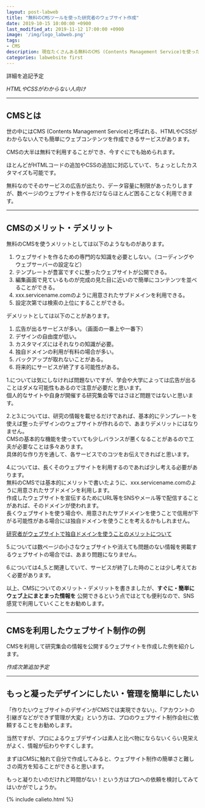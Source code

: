 ```yaml
---
layout: post-labweb
title: "無料のCMSツールを使った研究者のウェブサイト作成"
date: 2019-10-15 10:00:00 +0900
last_modified_at: 2019-11-12 17:00:00 +0900
image: '/img/logo_labweb.png'
tags:
- CMS
description: 現在たくさんある無料のCMS (Contents Management Service)を使った研究者のためのウェブサイト作成について。
categories: labwebsite first
---
```


詳細を追記予定

*HTMLやCSSがわからない人向け*

___

## CMSとは

世の中にはCMS (Contents Management Service)と呼ばれる、HTMLやCSSがわからない人でも簡単にウェブコンテンツを作成できるサービスがあります。

CMSの大半は無料で利用することができ、今すぐにでも始められます。

ほとんどがHTMLコードの追加やCSSの追加に対応していて、ちょっとしたカスタマイズも可能です。

無料なのでそのサービスの広告が出たり、データ容量に制限があったりしますが、数ページのウェブサイトを作るだけならほとんど困ることなく利用できます。

___

## CMSのメリット・デメリット

無料のCMSを使うメリットとしては以下のようなものがあります。

1. ウェブサイトを作るための専門的な知識を必要としない。（コーディングやウェブサーバーの設定など）
2. テンプレートが豊富ですぐに整ったウェブサイトが公開できる。
3. 編集画面で見ているものが完成の見た目に近いので簡単にコンテンツを並べることができる。
4. xxx.servicename.comのように用意されたサブドメインを利用できる。
5. 設定次第では検索の上位にすることができる。

デメリットとしては以下のことがあります。

1. 広告が出るサービスが多い。（画面の一番上や一番下）
2. デザインの自由度が低い。
3. カスタマイズにはそれなりの知識が必要。
4. 独自ドメインの利用が有料の場合が多い。
5. バックアップが取れないことがある。
6. 将来的にサービスが終了する可能性がある。

1.については気にしなければ問題ないですが、学会や大学によっては広告が出ることはダメな可能性もあるので注意が必要だと思います。  
個人的なサイトや自身が開催する研究集会等ではさほど問題ではないと思います。

2.と3.については、研究の情報を載せるだけであれば、基本的にテンプレートを使えば整ったデザインのウェブサイトが作れるので、あまりデメリットにはなりません。  
CMSの基本的な機能を使っていても少しバランスが悪くなることがあるので工夫が必要なことは多々あります。  
具体的な作り方を通して、各サービスでのコツをお伝えできればと思います。

4.については、長くそのウェブサイトを利用するのであれば少し考える必要があります。  
無料のCMSでは基本的にメリットで書いたように、xxx.servicename.comのように用意されたサブドメインを利用します。  
作成したウェブサイトを宣伝するためにURL等をSNSやメール等で配信することがあれば、そのドメインが使われます。  
長くウェブサイトを使う場合や、用意されたサブドメインを使うことで信用が下がる可能性がある場合には独自ドメインを使うことを考えるかもしれません。  

[研究者がウェブサイトで独自ドメインを使うことのメリットについて]()

5.については数ページの小さなウェブサイトや消えても問題のない情報を掲載するウェブサイトの場合では、あまり問題になりません。

6.については4.,5.と関連していて、サービスが終了した時のことは少し考えておく必要があります。

以上、CMSについてのメリット・デメリットを書きましたが、**すぐに・簡単にウェブ上にまとまった情報を** 公開できるという点ではとても便利なので、SNS感覚で利用していくことをお勧めします。

___

## CMSを利用したウェブサイト制作の例

CMSを利用して研究集会の情報を公開するウェブサイトを作成した例を紹介します。

*作成次第追加予定*

___

## もっと凝ったデザインにしたい・管理を簡単にしたい

「作りたいウェブサイトのデザインがCMSでは実現できない」、「アカウントの引継ぎなどができず管理が大変」という方は、プロのウェブサイト制作会社に依頼することをお勧めします。

当然ですが、プロによるウェブデザインは素人と比べ物にならないくらい見栄えがよく、情報が伝わりやすくします。

まずはCMSに触れて自分で作成してみると、ウェブサイト制作の簡単さと難しさの両方を知ることができると思います。

もっと凝りたいのだけれど時間がない！という方はプロへの依頼を検討してみてはいかがでしょうか。

{% include calieto.html %}
